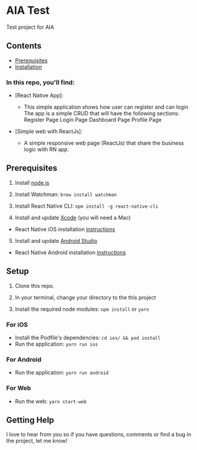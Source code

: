 # AIA Test
Test project for AIA

## Contents

- [Prerequisites](#Prerequisites)
- [Installation](#Setup)

### In this repo, you'll find:

- [React Native App]:

  - This simple application shows how user can register and can login The app is a simple CRUD that will have the following sections: Register Page Login Page Dashboard Page Profile Page 

- [Simple web with ReactJs]:
  - A simple responsive web page (ReactJs) that share the business logic with RN app.

## Prerequisites

1. Install [node.js](https://nodejs.org/)

2. Install Watchman: `brew install watchman`

3. Install React Native CLI: `npm install -g react-native-cli`

4. Install and update [Xcode](https://developer.apple.com/xcode/) (you will need a Mac)

- React Native iOS installation [instructions](https://facebook.github.io/react-native/docs/getting-started.html)

5. Install and update [Android Studio](https://developer.android.com/studio/index.html)

- React Native Android installation [instructions](https://facebook.github.io/react-native/docs/getting-started.html)

## Setup

1. Clone this repo.

2. In your terminal, change your directory to the this project

3. Install the required node modules: `npm install` or `yarn`

### For iOS

- Install the Podfile's dependencies: `cd ios/ && pod install`
- Run the application: `yarn run ios`

### For Android

- Run the application: `yarn run android`

### For Web

- Run the web: `yarn start-web`

## Getting Help

I love to hear from you so if you have questions, comments or find a bug in the project, let me know!
